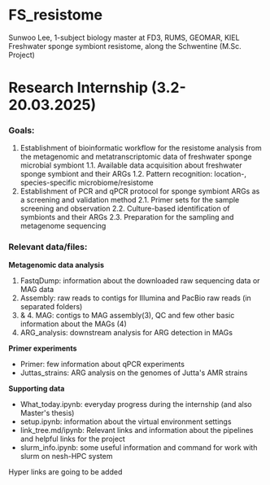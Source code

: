 # FS_resistome

Sunwoo Lee, 1-subject biology master
at FD3, RUMS, GEOMAR, KIEL
Freshwater sponge symbiont resistome, along the Schwentine (M.Sc. Project)

# Research Internship (3.2-20.03.2025)
### Goals:
1. Establishment of bioinformatic workflow for the resistome analysis from the metagenomic and metatranscriptomic data of freshwater sponge microbial symbiont
    1.1. Available data acquisition about freshwater sponge symbiont and their ARGs
    1.2. Pattern recognition: location-, species-specific microbiome/resistome
2. Establishment of PCR and qPCR protocol for sponge symbiont ARGs as a screening and validation method
    2.1. Primer sets for the sample screening and observation 
    2.2. Culture-based identification of symbionts and their ARGs
    2.3. Preparation for the sampling and metagenome sequencing

### Relevant data/files:
**Metagenomic data analysis**
1. FastqDump: information about the downloaded raw sequencing data or MAG data
2. Assembly: raw reads to contigs for Illumina and PacBio raw reads (in separated folders)
3. & 4. MAG: contigs to MAG assembly(3), QC and few other basic information about the MAGs (4)
5. ARG_analysis: downstream analysis for ARG detection in MAGs

**Primer experiments**
- Primer: few information about qPCR experiments
- Juttas_strains: ARG analysis on the genomes of Jutta's AMR strains

**Supporting data**
- What_today.ipynb: everyday progress during the internship (and also Master's thesis)
- setup.ipynb: information about the virtual environment settings 
- link_tree.md/ipynb: Relevant links and information about the pipelines and helpful links for the project
- slurm_info.ipynb: some useful information and command for work with slurm on nesh-HPC system

Hyper links are going to be added
